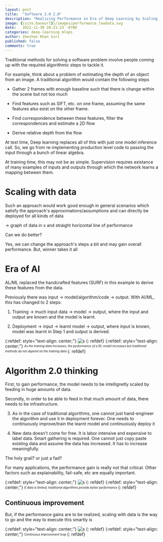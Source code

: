 ```yaml
---
layout: post
title:  "Software 2.0 2.0"
description: "Realizing Performance in Era of Deep Learning by Scaling with Data"
image: {{site.baseurl}}/images/performance_lowdata.svg
date:   2022-11-30 20:21:23 -0700
categories: deep-learning mlops
author: Zeeshan Khan Suri
published: false
comments: true
---
```







Traditional methods for solving a software problem involve people coming up with the required algorithmic steps to tackle it.

For example, think about a problem of estimating the depth of an object from an image. A traditional algorithm would contain the following steps

- Gather 2 frames with enough baseline such that there is change within the scene but not too much

- Find features such as SIFT, etc. on one frame, assuming the same features also exist on the other frame.

- Find correspondence between these features, filter the correspondences and estimate a 2D flow

- Derive relative depth from the flow

At test time, Deep learning replaces all of this with just one model inference call. So, we go from re-implementing production level code to passing the input through a bunch of linear algebra.

At training time, this may not be as simple. Supervision requires existance of many examples of inputs and outputs through which the network learns a mapping between them.

# Scaling with data

Such an approach would work good enough in general scenarios which satisfy the approach's approximations/assumptions and can directly be deployed for all kinds of data 



 -> graph of data in x and straight horizontal line of performance


 Can we do better? 

 Yes, we can change the approach's steps a bit and may gain overall performance. But, winner takes it all


# Era of AI

AL/ML replaced the handcrafted features (SURF) in this example to derive these features from the data.


Previously there was input -> model/algorithm/code -> output. With AI/ML, this has changed to 2 steps: 

1) Training -> much input data -> model -> output, where the input and output are known and the model is learnt.

2) Deployment -> input -> learnt model -> output, where input is known, model was learnt in Step 1 and output is derived.


{:refdef: style="text-align: center;"}
![s]({{site.baseurl}}/images/performance_data.svg) 
{: refdef}
{:refdef: style="text-align: center;"}
<sub><sup>*As the training data increases, the performance of a DL model increases but traditional methods do not depend on the training data*
</sup></sub>
{: refdef}



# Algorithm 2.0 thinking

First, to gain performance, the model needs to be intellignetly scaled by feeding in huge amounts of data. 

Secondly, in order to be able to feed in that much amount of data, there needs to be infrastructure.

3) As in the case of traditional algorithms, one cannot just hand-engineer the algorithm and use it in deployment forever. One needs to continuously improve/train the learnt model and continuoiusly deploy it

4) New data doesn't come for free. It is labor intensive and expensive to label data. Smart gathering is required. One cannot just copy paste existing data and assume the data has increased. It has to increase meaningfully.



The holy grail? or just a fad?

For many applications, the performance gain is really not that critical. Other factors such as explainability, fail-safe, etc are equally important.

{:refdef: style="text-align: center;"}
![s]({{site.baseurl}}/images/performance_lowdata.svg) 
{: refdef}
{:refdef: style="text-align: center;"}
<sub><sup>*If data is limited, traditional algorithms provide better performance*
</sup></sub>
{: refdef}

## Continuous improvement

But, if the performance gains are to be realized, scaling with data is the way to go and the way to execute this smartly is

{:refdef: style="text-align: center;"}
![s]({{site.baseurl}}/images/loop.svg) 
{: refdef}
{:refdef: style="text-align: center;"}
<sub><sup>*Continuous Improvement loop*
</sup></sub>
{: refdef}


